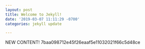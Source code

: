 ```yaml
---
layout: post
title: Welcome to Jekyll!
date: '2019-03-07 11:11:29 -0700'
categories: jekyll update

---
```


NEW CONTENT! 7baa098712e45f26eaaf5e11032021f66c5d48ce

